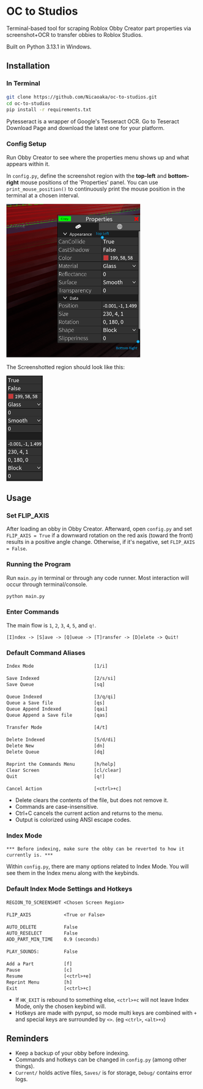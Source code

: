 # OC to Studios

Terminal-based tool for scraping Roblox Obby Creator part properties via screenshot+OCR to transfer obbies to Roblox Studios.

Built on Python 3.13.1 in Windows.

## Installation

### In Terminal
```bash
git clone https://github.com/Nicaoaka/oc-to-studios.git
cd oc-to-studios
pip install -r requirements.txt
```
Pytesseract is a wrapper of Google's Tesseract OCR. Go to <a src=https://tesseract-ocr.github.io/tessdoc/Installation.html>Teseract Download Page</a> and download the latest one for your platform.

### Config Setup
Run Obby Creator to see where the properties menu shows up and what appears within it.

In `config.py`, define the screenshot region with the __top-left__ and __bottom-right__ mouse positions of the 'Properties' panel. You can use `print_mouse_position()` to continuously print the mouse position in the terminal at a chosen interval.

<img src="Setup/annotated_whole.PNG" alt="Properties showing Top Left and Bottom Right points" height="400"/>

The Screenshotted region should look like this:

<img src="Setup/region_to_screenshot.PNG" alt="Expected Screenshot Region" height="275"/>

## Usage

### Set FLIP_AXIS

After loading an obby in Obby Creator. Afterward, open `config.py` and set `FLIP_AXIS = True` if a downward rotation on the red axis (toward the front) results in a positive angle change. Otherwise, if it's negative, set `FLIP_AXIS = False`.

### Running the Program
Run `main.py` in terminal or through any code runner. Most interaction will occur through terminal/console.
```bash
python main.py
```

### Enter Commands

The main flow is `1`, `2`, `3`, `4`, `5`, and `q!`.

    [I]ndex -> [S]ave -> [Q]ueue -> [T]ransfer -> [D]elete -> Quit!

### Default Command Aliases
```
Index Mode                      [1/i]

Save Indexed                    [2/s/si]
Save Queue                      [sq]

Queue Indexed                   [3/q/qi]
Queue a Save file               [qs]
Queue Append Indexed            [qai]
Queue Append a Save file        [qas]

Transfer Mode                   [4/t]

Delete Indexed                  [5/d/di]
Delete New                      [dn]
Delete Queue                    [dq]

Reprint the Commands Menu       [h/help]
Clear Screen                    [cl/clear]
Quit                            [q!]

Cancel Action                   [<ctrl>+c]
```

* Delete clears the contents of the file, but does not remove it.
* Commands are case-insensitive.
* Ctrl+C cancels the current action and returns to the menu.
* Output is colorized using ANSI escape codes.

### Index Mode

    *** Before indexing, make sure the obby can be reverted to how it currently is. ***

Within `config.py`, there are many options related to Index Mode. You will see them in the Index menu along with the keybinds.

### Default Index Mode Settings and Hotkeys

    REGION_TO_SCREENSHOT <Chosen Screen Region>

    FLIP_AXIS            <True or False>

    AUTO_DELETE          False
    AUTO_RESELECT        False
    ADD_PART_MIN_TIME    0.9 (seconds)
    
    PLAY_SOUNDS:         False

    Add a Part           [f]
    Pause                [c]
    Resume               [<ctrl>+e]
    Reprint Menu         [h]
    Exit                 [<ctrl>+c]

* If `HK_EXIT` is rebound to something else, `<ctrl>+c` will not leave Index Mode, only the chosen keybind will.
* Hotkeys are made with pynput, so mode multi keys are combined with `+` and special keys are surrounded by `<>`. (eg `<ctrl>`, `<alt>+x`)

## Reminders

* Keep a backup of your obby before indexing.
* Commands and hotkeys can be changed in `config.py` (among other things).
* `Current/` holds active files, `Saves/` is for storage, `Debug/` contains error logs.
